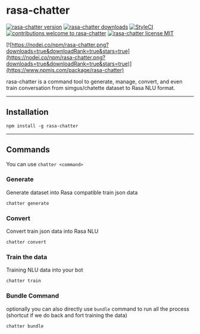 # rasa-chatter

[![rasa-chatter version](https://img.shields.io/npm/v/rasa-chatter.svg)](https://www.npmjs.org/package/rasa-chatter) [![rasa-chatter downloads](https://img.shields.io/npm/dt/rasa-chatter.svg)](http://npm-stat.com/charts.html?package=rasa-chatter) [![StyleCI](https://github.styleci.io/repos/206925793/shield?branch=master)](https://github.styleci.io/repos/206925793) [![contributions welcome to rasa-chatter](https://img.shields.io/badge/contributions-welcome-brightgreen.svg?style=flat)](https://github.com/cendekia/rasa-chatter/issues) [![rasa-chatter license MIT](https://img.shields.io/npm/l/rasa-chatter.svg)](https://github.com/cendekia/rasa-chatter/blob/master/LICENSE)

[![https://nodei.co/npm/rasa-chatter.png?downloads=true&downloadRank=true&stars=true](https://nodei.co/npm/rasa-chatter.png?downloads=true&downloadRank=true&stars=true)](https://www.npmjs.com/package/rasa-chatter)

rasa-chatter is a command tool to generate, manage, convert, and even train conversation from simgus/chatette dataset to Rasa NLU format.

---

## Installation
```shell
npm install -g rasa-chatter
```
---

## Commands

You can use `chatter <command>`

### Generate
Generate dataset into Rasa compatible train json data
```shell
chatter generate
```

### Convert
Convert train json data into Rasa NLU
```shell
chatter convert
```

### Train the data
Training NLU data into your bot
```shell
chatter train
```

### Bundle Command
optionally you can also directly use `bundle` command to run all the process (shortcut if we do back and fort training the data) 
```shell
chatter bundle
```
